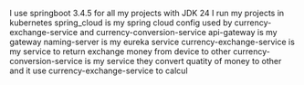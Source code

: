 I use springboot 3.4.5 for all my projects with JDK 24
I run my projects in kubernetes
spring_cloud is my spring cloud config used by currency-exchange-service and currency-conversion-service
api-gateway is my gateway
naming-server is my eureka service
currency-exchange-service is my service to return exchange money from device to other
currency-conversion-service is my service they convert quatity of money to other and it use currency-exchange-service to calcul
